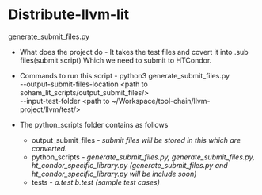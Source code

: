 # Distribute-llvm-lit
generate_submit_files.py

- What does the project do - It takes the test files and covert it into .sub files(submit script) Which we need to submit to HTCondor.

- Commands to run this script -
python3 generate_submit_files.py \
  --output-submit-files-location <path to soham_lit_scripts/output_submit_files/> \
  --input-test-folder <path to ~/Workspace/tool-chain/llvm-project/llvm/test/>

- The python_scripts folder contains as follows
    - output_submit_files - *submit files will be stored in this which are converted.*
    - python_scripts      - *generate_submit_files.py, generate_submit_files.py, ht_condor_specific_library.py 
                      (generate_submit_files.py and ht_condor_specific_library.py will be include soon)*
    - tests               - *a.test b.test (sample test cases)*

